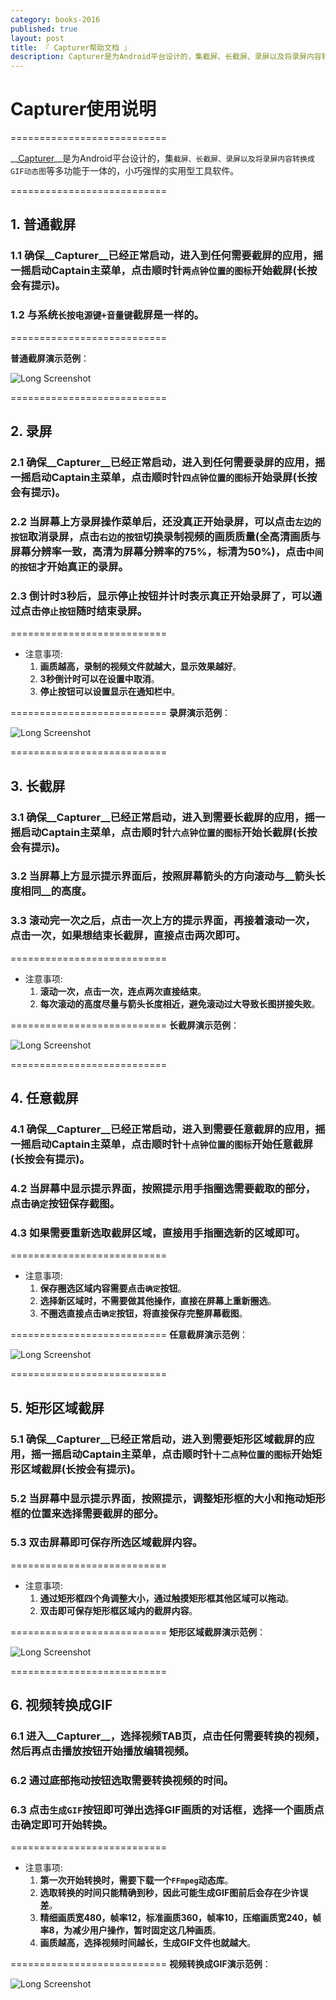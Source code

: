 ```yaml
---
category: books-2016
published: true
layout: post
title: 『 Capturer帮助文档 』
description: Capturer是为Android平台设计的，集截屏、长截屏、录屏以及将录屏内容转换成GIF动态图等多功能于一体的，小巧强悍的实用型工具软件。
---
```


# Capturer使用说明

===========================

__[Capturer](http://fir.im/capturer)__是为Android平台设计的，集`截屏、长截屏、录屏以及将录屏内容转换成GIF动态图`等多功能于一体的，小巧强悍的实用型工具软件。

===========================

## 1. 普通截屏

### 1.1 确保__Capturer__已经正常启动，进入到任何需要截屏的应用，摇一摇启动Captain主菜单，点击顺时针`两点钟位置的图标`开始截屏(长按会有提示)。

### 1.2 与系统`长按电源键+音量键`截屏是一样的。

===========================

__普通截屏演示范例__：

![Long Screenshot](https://raw.githubusercontent.com/way1989/Captain/master/help/normal_screenshot.gif)


===========================

## 2. 录屏
### 2.1 确保__Capturer__已经正常启动，进入到任何需要录屏的应用，摇一摇启动Captain主菜单，点击顺时针`四点钟位置的图标`开始录屏(长按会有提示)。
### 2.2 当屏幕上方录屏操作菜单后，还没真正开始录屏，可以点击`左边的按钮`取消录屏，点击`右边的按钮`切换录制视频的画质质量(全高清画质与屏幕分辨率一致，高清为屏幕分辨率的75%，标清为50%)，点击`中间的按钮`才开始真正的录屏。
### 2.3 倒计时3秒后，显示停止按钮并计时表示真正开始录屏了，可以通过点击`停止按钮`随时结束录屏。

===========================
* 注意事项:
  1. __画质越高，录制的视频文件就越大，显示效果越好__。
  2. __3秒倒计时可以在设置中取消__。
  3. __停止按钮可以设置显示在通知栏中__。

===========================
__录屏演示范例__：

![Long Screenshot](https://raw.githubusercontent.com/way1989/Captain/master/help/screen_record.gif)

===========================

## 3. 长截屏
### 3.1 确保__Capturer__已经正常启动，进入到需要长截屏的应用，摇一摇启动Captain主菜单，点击顺时针`六点钟位置的图标`开始长截屏(长按会有提示)。
### 3.2 当屏幕上方显示提示界面后，按照屏幕箭头的方向滚动与__箭头长度相同__的高度。
### 3.3 滚动完一次之后，点击一次上方的提示界面，再接着滚动一次，点击一次，如果想结束长截屏，直接点击两次即可。

===========================
* 注意事项:
  1. __滚动一次，点击一次，连点两次直接结束__。
  2. __每次滚动的高度尽量与箭头长度相近，避免滚动过大导致长图拼接失败__。

===========================
__长截屏演示范例__：

![Long Screenshot](https://raw.githubusercontent.com/way1989/Captain/master/help/long_screenshot.gif)

===========================

## 4. 任意截屏
### 4.1 确保__Capturer__已经正常启动，进入到需要任意截屏的应用，摇一摇启动Captain主菜单，点击顺时针`十点钟位置的图标`开始任意截屏(长按会有提示)。
### 4.2 当屏幕中显示提示界面，按照提示用手指圈选需要截取的部分，点击`确定`按钮保存截图。
### 4.3 如果需要重新选取截屏区域，直接用手指圈选新的区域即可。

===========================
* 注意事项:
  1. __保存圈选区域内容需要点击`确定`按钮__。
  2. __选择新区域时，不需要做其他操作，直接在屏幕上重新圈选__。
  3. __不圈选直接点击`确定`按钮，将直接保存完整屏幕截图__。

===========================
__任意截屏演示范例__：

![Long Screenshot](https://raw.githubusercontent.com/way1989/Captain/master/help/free_screenshot.gif)

===========================

## 5. 矩形区域截屏
### 5.1 确保__Capturer__已经正常启动，进入到需要矩形区域截屏的应用，摇一摇启动Captain主菜单，点击顺时针`十二点种位置的图标`开始矩形区域截屏(长按会有提示)。
### 5.2 当屏幕中显示提示界面，按照提示，调整矩形框的大小和拖动矩形框的位置来选择需要截屏的部分。
### 5.3 双击屏幕即可保存所选区域截屏内容。

===========================
* 注意事项:
  1. __通过矩形框四个角调整大小，通过触摸矩形框其他区域可以拖动__。
  2. __双击即可保存矩形框区域内的截屏内容__。

===========================
__矩形区域截屏演示范例__：

![Long Screenshot](https://raw.githubusercontent.com/way1989/Captain/master/help/rect_screenshot.gif)

===========================

## 6. 视频转换成GIF
### 6.1 进入__Capturer__，选择视频TAB页，点击任何需要转换的视频，然后再点击播放按钮开始播放编辑视频。
### 6.2 通过底部拖动按钮选取需要转换视频的时间。
### 6.3 点击`生成GIF`按钮即可弹出选择GIF画质的对话框，选择一个画质点击确定即可开始转换。

===========================
* 注意事项:
  1. __第一次开始转换时，需要下载一个`FFmpeg`动态库__。
  2. __选取转换的时间只能精确到秒，因此可能生成GIF图前后会存在少许误差__。
  3. __精细画质宽480，帧率12，标准画质360，帧率10，压缩画质宽240，帧率8，为减少用户操作，暂时固定这几种画质__。
  4. __画质越高，选择视频时间越长，生成GIF文件也就越大__。

===========================
__视频转换成GIF演示范例__：

![Long Screenshot](https://raw.githubusercontent.com/way1989/Captain/master/help/video_to_gif.gif)
